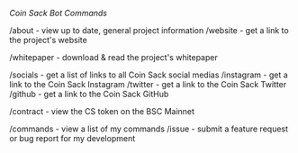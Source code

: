 *Coin Sack Bot Commands*

/about - view up to date, general project information
/website - get a link to the project's website

/whitepaper - download & read the project's whitepaper

/socials - get a list of links to all Coin Sack social medias
/instagram - get a link to the Coin Sack Instagram
/twitter - get a link to the Coin Sack Twitter
/github - get a link to the Coin Sack GitHub

/contract - view the CS token on the BSC Mainnet

/commands - view a list of my commands
/issue - submit a feature request or bug report for my development